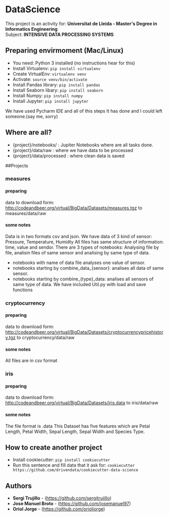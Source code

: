 # DataScience
This project is an activity for: **Universitat de Lleida -  Master's Degree in Informatics Engineering**<br>
Subject: **INTENSIVE DATA PROCESSING SYSTEMS**

## Preparing envirmoment (Mac/Linux)
- You need: Python 3 installed (no instructions hear for this)
- Install Virtualenv: ```pip install virtualenv```
- Create VirtualEnv: ```virtualenv venv```
- Activate: ```source venv/bin/activate```
- Install Pandas library: ```pip install pandas```
- Install Seaborn libary: ```pip install seaborn```
- Install Numpy: ```pip install numpy```
- Install Jupyter: ```pip install jupyter```

We have used Pycharm IDE and all of this steps It has done and I could left someone.(say me, sorry)

## Where are all?
- {project}/notebooks/ : Jupiter Notebooks where are all tasks done.
- {project}/data/raw : where we have data to be processed
- {project}/data/processed : where clean data is saved

##Projects
### measures
#### preparing
data to download form:  http://codeandbeer.org/virtual/BigData/Datasets/measures.tgz to measures/data/raw
#### some notes
Data is in two formats csv and json.
We have data of 3 kind of sensor: Pressure, Temperature, Humidty
All files has same structure of information: time, value and sendor.
There are 3 types of notebooks: Analysing file by file, analisin files of same sensor and analising by same type of data.
- notebooks with name of data file analyses one value of sensor.
- notebooks starting by combine_data_{sensor}:   analises all data of same sensor.
- notebooks starting by combine_{type}_data: analises all sensors of same type of data.
We have included Util.py with load and save functions

### cryptocurrency
#### preparing
data to download form:  http://codeandbeer.org/virtual/BigData/Datasets/cryptocurrencypricehistory.tgz to cryptocurrency/data/raw 
#### some notes
All files are in csv format


### iris
#### preparing
data to download form:  http://codeandbeer.org/virtual/BigData/Datasets/iris.data to iris/data/raw
#### some notes
The file format is .data
This Dataset has five features which are Petal Length, Petal Width, Sepal Length, Sepal Width and Species Type.

## How to create another project
- Install cookiecutter: ```pip install cookiecutter```
- Run this sentence and fill data that it ask for: ```cookiecutter https://github.com/drivendata/cookiecutter-data-science```

## Authors

* **Sergi Trujillo** - (https://github.com/sergitrujillo)
* **Jose Manuel Broto** - (https://github.com/josemanuel97)
* **Oriol Jorge** - (https://github.com/orioljorge)
